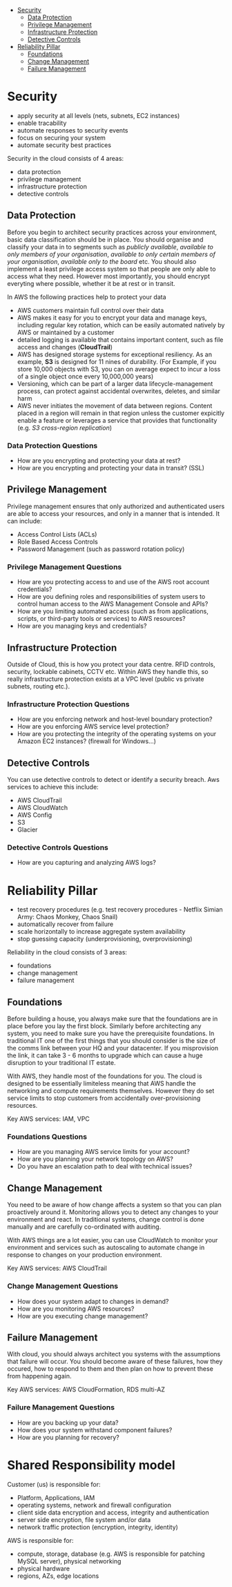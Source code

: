 -   [Security](#security)
    -   [Data Protection](#data-protection)
    -   [Privilege Management](#privilege-management)
    -   [Infrastructure Protection](#infrastructure-protection)
    -   [Detective Controls](#detective-controls)
-   [Reliability Pillar](#reliability-pillar)
    -   [Foundations](#foundations)
    -   [Change Management](#change-management)
    -   [Failure Management](#failure-management)

# Security

-   apply security at all levels (nets, subnets, EC2 instances)
-   enable tracability
-   automate responses to security events
-   focus on securing your system
-   automate security best practices

Security in the cloud consists of 4 areas:

-   data protection
-   privilege management
-   infrastructure protection
-   detective controls

## Data Protection

Before you begin to architect security practices across your environment, basic data classification should be in place. You should organise and classify your data in to segments such as _publicly available_, _available to only members of your organisation_, _available to only certain members of your organisation_, _available only to the board_ etc. You should also implement a least privilege access system so that people are only able to access what they need. However most importantly, you should encrypt everyting where possible, whether it be at rest or in transit.

In AWS the following practices help to protect your data

-   AWS customers maintain full control over their data
-   AWS makes it easy for you to encrypt your data and manage keys, including regular key rotation, which can be easily automated natively by AWS or maintained by a customer
-   detailed logging is available that contains important content, such as file access and changes (**CloudTrail**)
-   AWS has designed storage systems for exceptional resiliency. As an example, **S3** is designed for 11 nines of durability. (For Example, if you store 10,000 objects with S3, you can on average expect to incur a loss of a single object once every 10,000,000 years)
-   Versioning, which can be part of a larger data lifecycle-management process, can protect against accidental overwrites, deletes, and similar harm
-   AWS never initiates the movement of data between regions. Content placed in a region will remain in that region unless the customer expicitly enable a feature or leverages a service that provides that functionality (e.g. _S3 cross-region replication_)

### Data Protection Questions

-   How are you encrypting and protecting your data at rest?
-   How are you encrypting and protecting your data in transit? (SSL)

## Privilege Management

Privilege management ensures that only authorized and authenticated users are able to access your resources, and only in a manner that is intended. It can include:

-   Access Control Lists (ACLs)
-   Role Based Access Controls
-   Password Management (such as password rotation policy)

### Privilege Management Questions

-   How are you protecting access to and use of the AWS root account credentials?
-   How are you defining roles and responsibilities of system users to control human access to the AWS Management Console and APIs?
-   How are you limiting automated access (such as from applications, scripts, or third-party tools or services) to AWS resources?
-   How are you managing keys and credentials?

## Infrastructure Protection

Outside of Cloud, this is how you protect your data centre. RFID controls, security, lockable cabinets, CCTV etc. Within AWS they handle this, so really infrastructure protection exists at a VPC level (public vs private subnets, routing etc.).

### Infrastructure Protection Questions

-   How are you enforcing network and host-level boundary protection?
-   How are you enforcing AWS service level protection?
-   How are you protecting the integrity of the operating systems on your Amazon EC2 instances? (firewall for Windows...)

## Detective Controls

You can use detective controls to detect or identify a security breach. Aws services to achieve this include:

-   AWS CloudTrail
-   AWS CloudWatch
-   AWS Config
-   S3
-   Glacier

### Detective Controls Questions

-   How are you capturing and analyzing AWS logs?

# Reliability Pillar

-   test recovery procedures (e.g. test recovery procedures - Netflix Simian Army: Chaos Monkey, Chaos Snail)
-   automatically recover from failure
-   scale horizontally to increase aggregate system availability
-   stop guessing capacity (underprovisioning, overprovisioning)

Reliability in the cloud consists of 3 areas:

-   foundations
-   change management
-   failure management

## Foundations

Before building a house, you always make sure that the foundations are in place before you lay the first block. Similarly before architecting any system, you need to make sure you have the prerequisite foundations. In traditional IT one of the first things that you should consider is the size of the comms link between your HQ and your datacenter. If you misprovision the link, it can take 3 - 6 months to upgrade which can cause a huge disruption to your traditional IT estate.

With AWS, they handle most of the foundations for you. The cloud is designed to be essentially limiteless meaning that AWS handle the networking and compute requirements themselves. However they do set service limits to stop customers from accidentally over-provisioning resources.

Key AWS services: IAM, VPC

### Foundations Questions

-   How are you managing AWS service limits for your account?
-   How are you planning your network topology on AWS?
-   Do you have an escalation path to deal with technical issues?

## Change Management

You need to be aware of how change affects a system so that you can plan proactively around it. Monitoring allows you to detect any changes to your environment and react. In traditional systems, change control is done manually and are carefully co-ordinated with auditing.

With AWS things are a lot easier, you can use CloudWatch to monitor your environment and services such as autoscaling to automate change in response to changes on your production environment.

Key AWS services: AWS CloudTrail

### Change Management Questions

-   How does your system adapt to changes in demand?
-   How are you monitoring AWS resources?
-   How are you executing change management?

## Failure Management

With cloud, you should always architect you systems with the assumptions that failure will occur. You should become aware of these failures, how they occured, how to respond to them and then plan on how to prevent these from happening again.

Key AWS services: AWS CloudFormation, RDS multi-AZ

### Failure Management Questions

-   How are you backing up your data?
-   How does your system withstand component failures?
-   How are you planning for recovery?

# Shared Responsibility model

Customer (us) is responsible for:

-   Platform, Applications, IAM
-   operating systems, network and firewall configuration
-   client side data encryption and access, integrity and authentication
-   server side encryption, file system and/or data
-   network traffic protection (encryption, integrity, identity)

AWS is responsible for:

-   compute, storage, database (e.g. AWS is responsible for patching MySQL server), physical networking
-   physical hardware
-   regions, AZs, edge locations

